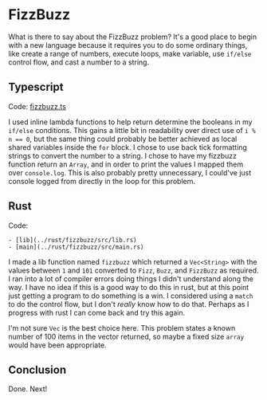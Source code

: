 # FizzBuzz

What is there to say about the FizzBuzz problem? It's a good place to begin with
a new language because it requires you to do some ordinary things, like create a range of numbers,
execute loops, make variable, use `if/else` control flow, and cast a number to a string.

## Typescript

Code: [fizzbuzz.ts](../typescript/src/fizzbuzz.ts)

I used inline lambda functions to help return determine the booleans in my `if/else` conditions.
This gains a little bit in readability over direct use of `i % n == 0`, but the same thing could
probably be better achieved as local shared variables inside the `for` block.  I chose to use back
tick formatting strings to convert the number to a string. I chose to have my fizzbuzz function
return an `Array`, and in order to print the values I mapped them over `console.log`. This is
also probably pretty unnecessary, I could've just console logged from directly in the loop for
this problem.

## Rust

Code: 

    - [lib](../rust/fizzbuzz/src/lib.rs)
    - [main](../rust/fizzbuzz/src/main.rs)

I made a lib function named `fizzbuzz` which returned a `Vec<String>` with the values between
`1` and `101` converted to `Fizz`, `Buzz`, and `FizzBuzz` as required. I ran into a lot of compiler
errors doing things I didn't understand along the way. I have no idea if this is a good way to do
this in rust, but at this point just getting a program to do something is a win. I considered using
a `match` to do the control flow, but I don't _really_ know how to do that. Perhaps as I progress
with rust I can come back and try this again.

I'm not sure `Vec` is the best choice here. This problem states a known number of 100
items in the vector returned, so maybe a fixed size `array` would have been appropriate.

## Conclusion

Done. Next!



